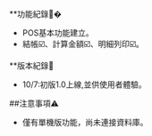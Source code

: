 **功能紀錄🔧�
- POS基本功能建立。
- 結帳☑️、計算金額☑️、明細列印☑️。

**版本紀錄📌
- 10/7:初版1.0上線,並供使用者體驗。

##注意事項⚠️
- 僅有單機版功能，尚未連接資料庫。
